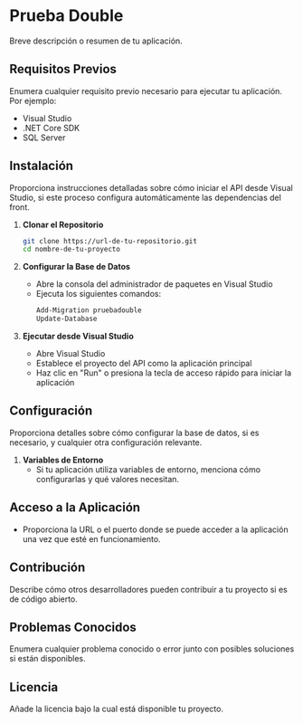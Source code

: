 # Prueba Double

Breve descripción o resumen de tu aplicación.

## Requisitos Previos

Enumera cualquier requisito previo necesario para ejecutar tu aplicación. Por ejemplo:
- Visual Studio
- .NET Core SDK
- SQL Server

## Instalación

Proporciona instrucciones detalladas sobre cómo iniciar el API desde Visual Studio, si este proceso configura automáticamente las dependencias del front.

1. **Clonar el Repositorio**
    ```bash
    git clone https://url-de-tu-repositorio.git
    cd nombre-de-tu-proyecto
    ```

2. **Configurar la Base de Datos**
    - Abre la consola del administrador de paquetes en Visual Studio
    - Ejecuta los siguientes comandos:
        ```bash
        Add-Migration pruebadouble
        Update-Database
        ```

3. **Ejecutar desde Visual Studio**
    - Abre Visual Studio
    - Establece el proyecto del API como la aplicación principal
    - Haz clic en "Run" o presiona la tecla de acceso rápido para iniciar la aplicación

## Configuración

Proporciona detalles sobre cómo configurar la base de datos, si es necesario, y cualquier otra configuración relevante.

1. **Variables de Entorno**
    - Si tu aplicación utiliza variables de entorno, menciona cómo configurarlas y qué valores necesitan.

## Acceso a la Aplicación

- Proporciona la URL o el puerto donde se puede acceder a la aplicación una vez que esté en funcionamiento.

## Contribución

Describe cómo otros desarrolladores pueden contribuir a tu proyecto si es de código abierto.

## Problemas Conocidos

Enumera cualquier problema conocido o error junto con posibles soluciones si están disponibles.

## Licencia

Añade la licencia bajo la cual está disponible tu proyecto.
